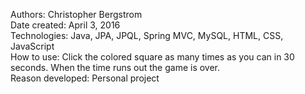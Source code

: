 Authors: Christopher Bergstrom<br>
Date created: April 3, 2016<br>
Technologies: Java, JPA, JPQL, Spring MVC, MySQL, HTML, CSS, JavaScript<br>
How to use: Click the colored square as many times as you can in 30 seconds. When the time runs out the game is over.<br>
Reason developed: Personal project
